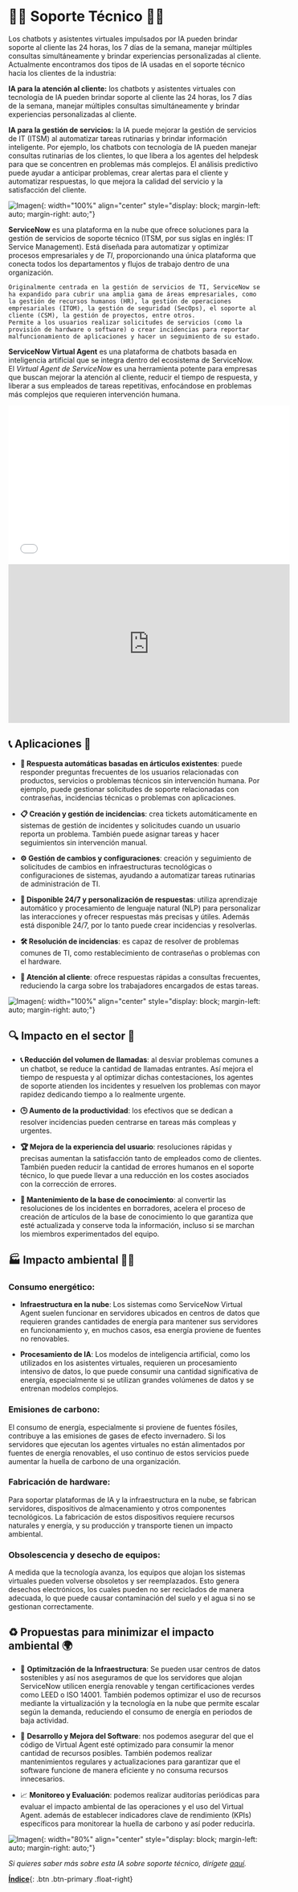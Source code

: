 # 🤖💬 Soporte Técnico 🤖💬

Los chatbots y asistentes virtuales impulsados ​​por IA pueden brindar soporte al cliente las 24 horas, los 7 días de la semana, manejar múltiples consultas simultáneamente y brindar experiencias personalizadas al cliente. Actualmente encontramos dos tipos de IA usadas en el soporte técnico hacia los clientes de la industria:

**IA para la atención al cliente:** los chatbots y asistentes virtuales con tecnología de IA pueden brindar soporte al cliente las 24 horas, los 7 días de la semana, manejar múltiples consultas simultáneamente y brindar experiencias personalizadas al cliente.

**IA para la gestión de servicios:** la IA puede mejorar la gestión de servicios de IT (ITSM) al automatizar tareas rutinarias y brindar información inteligente. Por ejemplo, los chatbots con tecnología de IA pueden manejar consultas rutinarias de los clientes, lo que libera a los agentes del helpdesk para que se concentren en problemas más complejos. El análisis predictivo puede ayudar a anticipar problemas, crear alertas para el cliente y automatizar respuestas, lo que mejora la calidad del servicio y la satisfacción del cliente.

![Imagen](./images/logosnow.png){: width="100%" align="center" style="display: block; margin-left: auto; margin-right: auto;"}


**ServiceNow** es una plataforma en la nube que ofrece soluciones para la gestión de servicios de soporte técnico (ITSM, por sus siglas en inglés: IT Service Management). Está diseñada para automatizar y optimizar procesos empresariales y de *TI*, proporcionando una única plataforma que conecta todos los departamentos y flujos de trabajo dentro de una organización.

~~~
Originalmente centrada en la gestión de servicios de TI, ServiceNow se ha expandido para cubrir una amplia gama de áreas empresariales, como la gestión de recursos humanos (HR), la gestión de operaciones empresariales (ITOM), la gestión de seguridad (SecOps), el soporte al cliente (CSM), la gestión de proyectos, entre otros.
Permite a los usuarios realizar solicitudes de servicios (como la provisión de hardware o software) o crear incidencias para reportar malfuncionamiento de aplicaciones y hacer un seguimiento de su estado.
~~~

**ServiceNow Virtual Agent**  es una plataforma de chatbots basada en inteligencia artificial que se integra dentro del ecosistema de ServiceNow. El *Virtual Agent de ServiceNow* es una herramienta potente para empresas que buscan mejorar la atención al cliente, reducir el tiempo de respuesta, y liberar a sus empleados de tareas repetitivas, enfocándose en problemas más complejos que requieren intervención humana.

<iframe width="560" height="315" src='//players.brightcove.net/5703385908001/default_default/index.html?videoId=6249212996001' frameborder=0 allow="accelerometer; autoplay; encrypted-media; gyroscope; picture-in-picture" allowfullscreen></iframe>

<iframe width="560" height="315" src="https://www.youtube.com/embed/2fWtESwJEDs" frameborder="0" allow="accelerometer; autoplay; encrypted-media; gyroscope; picture-in-picture" allowfullscreen></iframe>


## 📞 Aplicaciones 💬

- **📄 Respuesta automáticas basadas en árticulos existentes**: puede responder preguntas frecuentes de los usuarios relacionadas con productos, servicios o problemas técnicos sin intervención humana. Por ejemplo, puede gestionar solicitudes de soporte relacionadas con contraseñas, incidencias técnicas o problemas con aplicaciones.

- **📋 Creación y gestión de incidencias**: crea tickets automáticamente en sistemas de gestión de incidentes y solicitudes cuando un usuario reporta un problema. También puede asignar tareas y hacer seguimientos sin intervención manual.

- **⚙️ Gestión de cambios y configuraciones**: creación y seguimiento de solicitudes de cambios en infraestructuras tecnológicas o configuraciones de sistemas, ayudando a automatizar tareas rutinarias de administración de TI.

- **📆 Disponible 24/7 y personalización de respuestas**: utiliza aprendizaje automático y procesamiento de lenguaje natural (NLP) para personalizar las interacciones y ofrecer respuestas más precisas y útiles. Además está disponible 24/7, por lo tanto puede crear incidencias y resolverlas.

- **🛠️ Resolución de incidencias**: es capaz de resolver de problemas comunes de TI, como restablecimiento de contraseñas o problemas con el hardware.

- **🤝 Atención al cliente**: ofrece respuestas rápidas a consultas frecuentes, reduciendo la carga sobre los trabajadores encargados de estas tareas.

![Imagen](./images/imagen1snow.png){: width="100%" align="center" style="display: block; margin-left: auto; margin-right: auto;"}

## 🔍 Impacto en el sector 🚀

- **📞 Reducción del volumen de llamadas**: al desviar problemas comunes a un chatbot, se reduce la cantidad de llamadas entrantes. Así mejora el tiempo de respuesta y al optimizar dichas contestaciones, los agentes de soporte atienden los incidentes y resuelven los problemas con mayor rapidez dedicando tiempo a lo realmente urgente.

- **🕒 Aumento de la productividad**: los efectivos que se dedican a resolver incidencias pueden centrarse en tareas más compleas y urgentes.

- **🏆 Mejora de la experiencia del usuario**: resoluciones rápidas y precisas aumentan la satisfacción tanto de empleados como de clientes. También pueden reducir la cantidad de errores humanos en el soporte técnico, lo que puede llevar a una reducción en los costes asociados con la corrección de errores.

- **📝 Mantenimiento de la base de conocimiento**: al convertir las resoluciones de los incidentes en borradores, acelera el proceso de creación de artículos de la base de conocimiento lo que garantiza que esté actualizada y conserve toda la información, incluso si se marchan los miembros experimentados del equipo.

## 🏭 Impacto ambiental 🚗💨
### Consumo energético:

- **Infraestructura en la nube**: Los sistemas como ServiceNow Virtual Agent suelen funcionar en servidores ubicados en centros de datos que requieren grandes cantidades de energía para mantener sus servidores en funcionamiento y, en muchos casos, esa energía proviene de fuentes no renovables.

- **Procesamiento de IA**: Los modelos de inteligencia artificial, como los utilizados en los asistentes virtuales, requieren un procesamiento intensivo de datos, lo que puede consumir una cantidad significativa de energía, especialmente si se utilizan grandes volúmenes de datos y se entrenan modelos complejos.

### Emisiones de carbono: 
El consumo de energía, especialmente si proviene de fuentes fósiles, contribuye a las emisiones de gases de efecto invernadero. Si los servidores que ejecutan los agentes virtuales no están alimentados por fuentes de energía renovables, el uso continuo de estos servicios puede aumentar la huella de carbono de una organización.

### Fabricación de hardware: 
Para soportar plataformas de IA y la infraestructura en la nube, se fabrican servidores, dispositivos de almacenamiento y otros componentes tecnológicos. La fabricación de estos dispositivos requiere recursos naturales y energía, y su producción y transporte tienen un impacto ambiental.

### Obsolescencia y desecho de equipos: 
A medida que la tecnología avanza, los equipos que alojan los sistemas virtuales pueden volverse obsoletos y ser reemplazados. Esto genera desechos electrónicos, los cuales pueden no ser reciclados de manera adecuada, lo que puede causar contaminación del suelo y el agua si no se gestionan correctamente.


## ♻️ Propuestas para minimizar el impacto ambiental 🌍

- 🔄 **Optimitzación de la Infraestructura**: Se pueden usar centros de datos sostenibles y así nos aseguramos de que los servidores que alojan ServiceNow utilicen energía renovable y tengan certificaciones verdes como LEED o ISO 14001.
También podemos optimizar el uso de recursos mediante la virtualización y la tecnología en la nube que permite escalar según la demanda, reduciendo el consumo de energía en periodos de baja actividad.

- 🔧 **Desarrollo y Mejora del Software**: nos podemos asegurar del que el código de Virtual Agent esté optimizado para consumir la menor cantidad de recursos posibles. También podemos realizar mantenimientos regulares y actualizaciones para garantizar que el software funcione de manera eficiente y no consuma recursos innecesarios.

- 📈 **Monitoreo y Evaluación**: podemos realizar auditorías periódicas para evaluar el impacto ambiental de las operaciones y el uso del Virtual Agent.
además de establecer indicadores clave de rendimiento (KPIs) específicos para monitorear la huella de carbono y así poder reducirla.


![Imagen](./images/gif-chatbot.gif){: width="80%" align="center" style="display: block; margin-left: auto; margin-right: auto;"}

*Si quieres saber más sobre esta IA sobre soporte técnico, dirígete [aquí](https://www.servicenow.com/es/standard/resource-center/data-sheet/ds-virtual-agent.html).*

[**Índice**](../../README.md){: .btn .btn-primary .float-right}

